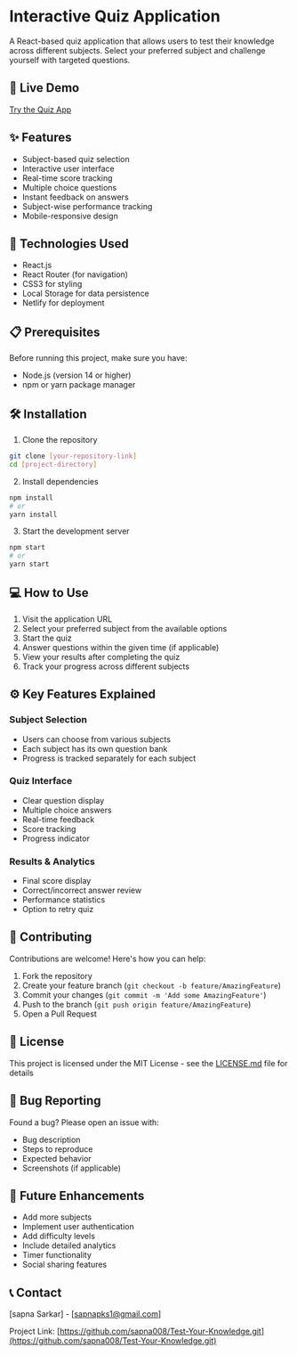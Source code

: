 # Interactive Quiz Application

A React-based quiz application that allows users to test their knowledge across different subjects. Select your preferred subject and challenge yourself with targeted questions.

## 🌟 Live Demo

[Try the Quiz App](https://jocular-frangipane-a12382.netlify.app/)

## ✨ Features

- Subject-based quiz selection
- Interactive user interface
- Real-time score tracking
- Multiple choice questions
- Instant feedback on answers
- Subject-wise performance tracking
- Mobile-responsive design

## 🚀 Technologies Used

- React.js
- React Router (for navigation)
- CSS3 for styling
- Local Storage for data persistence
- Netlify for deployment

## 📋 Prerequisites

Before running this project, make sure you have:
- Node.js (version 14 or higher)
- npm or yarn package manager

## 🛠️ Installation

1. Clone the repository
```bash
git clone [your-repository-link]
cd [project-directory]
```

2. Install dependencies
```bash
npm install
# or
yarn install
```

3. Start the development server
```bash
npm start
# or
yarn start
```

## 💻 How to Use

1. Visit the application URL
2. Select your preferred subject from the available options
3. Start the quiz
4. Answer questions within the given time (if applicable)
5. View your results after completing the quiz
6. Track your progress across different subjects

## ⚙️ Key Features Explained

### Subject Selection
- Users can choose from various subjects
- Each subject has its own question bank
- Progress is tracked separately for each subject

### Quiz Interface
- Clear question display
- Multiple choice answers
- Real-time feedback
- Score tracking
- Progress indicator

### Results & Analytics
- Final score display
- Correct/incorrect answer review
- Performance statistics
- Option to retry quiz

## 🤝 Contributing

Contributions are welcome! Here's how you can help:

1. Fork the repository
2. Create your feature branch (`git checkout -b feature/AmazingFeature`)
3. Commit your changes (`git commit -m 'Add some AmazingFeature'`)
4. Push to the branch (`git push origin feature/AmazingFeature`)
5. Open a Pull Request

## 📝 License

This project is licensed under the MIT License - see the [LICENSE.md](LICENSE.md) file for details

## 🐛 Bug Reporting

Found a bug? Please open an issue with:
- Bug description
- Steps to reproduce
- Expected behavior
- Screenshots (if applicable)

## 🔮 Future Enhancements

- Add more subjects
- Implement user authentication
- Add difficulty levels
- Include detailed analytics
- Timer functionality
- Social sharing features

## 📞 Contact

[sapna Sarkar] - [sapnapks1@gmail.com]

Project Link: [https://github.com/sapna008/Test-Your-Knowledge.git](https://github.com/sapna008/Test-Your-Knowledge.git)
